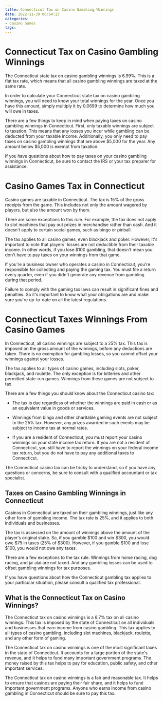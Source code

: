 ```yaml
---
title: Connecticut Tax on Casino Gambling Winnings
date: 2022-11-30 06:54:23
categories:
- Casino Games
tags:
---
```



#  Connecticut Tax on Casino Gambling Winnings

The Connecticut state tax on casino gambling winnings is 6.99%. This is a flat tax rate, which means that all casino gambling winnings are taxed at the same rate.

In order to calculate your Connecticut state tax on casino gambling winnings, you will need to know your total winnings for the year. Once you have this amount, simply multiply it by 0.0699 to determine how much you will owe in taxes.

There are a few things to keep in mind when paying taxes on casino gambling winnings in Connecticut. First, only taxable winnings are subject to taxation. This means that any losses you incur while gambling can be deducted from your taxable income. Additionally, you only need to pay taxes on casino gambling winnings that are above $5,000 for the year. Any amount below $5,000 is exempt from taxation.

If you have questions about how to pay taxes on your casino gambling winnings in Connecticut, be sure to contact the IRS or your tax preparer for assistance.

#  Casino Games Tax in Connecticut

Casino games are taxable in Connecticut. The tax is 15% of the gross receipts from the game. This includes not only the amount wagered by players, but also the amount won by them.

There are some exceptions to this rule. For example, the tax does not apply to slot machines that pay out prizes in merchandise rather than cash. And it doesn't apply to certain social games, such as bingo or pinball.

The tax applies to all casino games, even blackjack and poker. However, it's important to note that players' losses are not deductible from their taxable income. In other words, if you lose $100 gambling, that doesn't mean you don't have to pay taxes on your winnings from that game.

If you're a business owner who operates a casino in Connecticut, you're responsible for collecting and paying the gaming tax. You must file a return every quarter, even if you didn't generate any revenue from gambling during that period.

Failure to comply with the gaming tax laws can result in significant fines and penalties. So it's important to know what your obligations are and make sure you're up-to-date on all the latest regulations.

#  Connecticut Taxes Winnings From Casino Games

<article>

In Connecticut, all casino winnings are subject to a 25% tax. This tax is imposed on the gross amount of the winnings, before any deductions are taken. There is no exemption for gambling losses, so you cannot offset your winnings against your losses.

The tax applies to all types of casino games, including slots, poker, blackjack, and roulette. The only exception is for lotteries and other permitted state-run games. Winnings from these games are not subject to tax.

There are a few things you should know about the Connecticut casino tax:

* The tax is due regardless of whether the winnings are paid in cash or as an equivalent value in goods or services.

* Winnings from bingo and other charitable gaming events are not subject to the 25% tax. However, any prizes awarded in such events may be subject to income tax at normal rates.

* If you are a resident of Connecticut, you must report your casino winnings on your state income tax return. If you are not a resident of Connecticut, you still have to report the winnings on your federal income tax return, but you do not have to pay any additional taxes to Connecticut.

The Connecticut casino tax can be tricky to understand, so if you have any questions or concerns, be sure to consult with a qualified accountant or tax specialist.

#  Taxes on Casino Gambling Winnings in Connecticut

Casinos in Connecticut are taxed on their gambling winnings, just like any other form of gambling income. The tax rate is 25%, and it applies to both individuals and businesses.

The tax is assessed on the amount of winnings above the amount of the player's original stake. So, if you gamble $100 and win $300, you would owe $75 in taxes (25% of $300). However, if you gamble $100 and lose $100, you would not owe any taxes.

There are a few exceptions to the tax rule. Winnings from horse racing, dog racing, and jai alai are not taxed. And any gambling losses can be used to offset gambling winnings for tax purposes.

If you have questions about how the Connecticut gambling tax applies to your particular situation, please consult a qualified tax professional.

#  What is the Connecticut Tax on Casino Winnings?

The Connecticut tax on casino winnings is a 6.7% tax on all casino winnings. This tax is imposed by the state of Connecticut on all individuals and businesses that earn income from casino gambling. This tax applies to all types of casino gambling, including slot machines, blackjack, roulette, and any other form of gaming.

The Connecticut tax on casino winnings is one of the most significant taxes in the state of Connecticut. It accounts for a large portion of the state's revenue, and it helps to fund many important government programs. The money raised by this tax helps to pay for education, public safety, and other important services.

The Connecticut tax on casino winnings is a fair and reasonable tax. It helps to ensure that casinos are paying their fair share, and it helps to fund important government programs. Anyone who earns income from casino gambling in Connecticut should be sure to pay this tax.